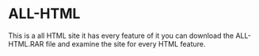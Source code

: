 # ALL-HTML
This is a all HTML site it has every feature of it you can download the ALL-HTML.RAR file and examine the site for every HTML feature.
